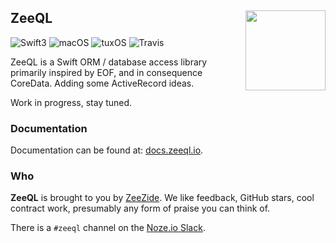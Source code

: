 <h2>ZeeQL
  <img src="http://zeezide.com/img/ZeeQLIcon1024-QL.svg"
       align="right" width="128" height="128" />
</h2>

![Swift3](https://img.shields.io/badge/swift-3-blue.svg)
![macOS](https://img.shields.io/badge/os-macOS-green.svg?style=flat)
![tuxOS](https://img.shields.io/badge/os-tuxOS-green.svg?style=flat)
![Travis](https://travis-ci.org/ZeeQL/ZeeQL3.svg?branch=develop)

ZeeQL is a Swift ORM / database access library primarily inspired by EOF,
and in consequence CoreData. Adding some ActiveRecord ideas.

Work in progress, stay tuned.

### Documentation

Documentation can be found at:
[docs.zeeql.io](http://docs.zeeql.io/).

### Who

**ZeeQL** is brought to you by
[ZeeZide](http://zeezide.de).
We like feedback, GitHub stars, cool contract work,
presumably any form of praise you can think of.

There is a `#zeeql` channel on the [Noze.io Slack](http://slack.noze.io).

